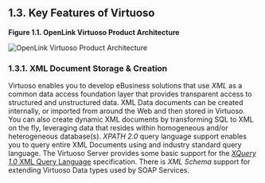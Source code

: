 <div>

<div>

<div>

<div>

## 1.3. Key Features of Virtuoso

</div>

</div>

</div>

<div>

<div>

**Figure 1.1. OpenLink Virtuoso Product Architecture**

<div>

<div>

![OpenLink Virtuoso Product Architecture](images/varch32.jpg)

</div>

</div>

</div>

  

</div>

<div>

<div>

<div>

<div>

### 1.3.1. XML Document Storage & Creation

</div>

</div>

</div>

Virtuoso enables you to develop eBusiness solutions that use
<span class="emphasis">*XML*</span> as a common data access foundation
layer that provides transparent access to structured and unstructured
data. XML Data documents can be created internally, or imported from
around the Web and then stored in Virtuoso. You can also create dynamic
XML documents by transforming SQL to XML on the fly, leveraging data
that resides within homogeneous and/or heterogeneous database(s).
<span class="emphasis">*XPATH 2.0*</span> query language support enables
you to query entire XML Documents using and industry standard query
language. The Virtuoso Server provides some basic support for the
<a href="xq.html" class="link" title="15.8. XQuery 1.0 Support"><span
class="emphasis"><em>XQuery 1.0</em></span> XML Query Language</a>
specification. There is <span class="emphasis">*XML Schema*</span>
support for extending Virtuoso Data types used by SOAP Services.

</div>

</div>
